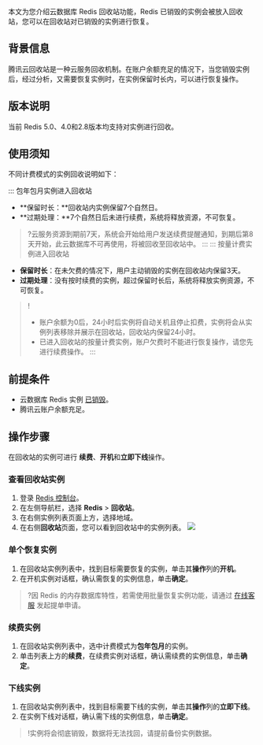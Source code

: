 本文为您介绍云数据库 Redis 回收站功能，Redis 已销毁的实例会被放入回收站，您可以在回收站对已销毁的实例进行恢复。

## 背景信息
腾讯云回收站是一种云服务回收机制。在账户余额充足的情况下，当您销毁实例后，经过分析，又需要恢复实例时，在实例保留时长内，可以进行恢复操作。

## 版本说明
当前 Redis 5.0、4.0和2.8版本均支持对实例进行回收。

## 使用须知
不同计费模式的实例回收说明如下：

<dx-tabs>
::: 包年包月实例进入回收站

- **保留时长：**回收站内实例保留7个自然日。
- **过期处理：**7个自然日后未进行续费，系统将释放资源，不可恢复。

>?云服务资源到期前7天，系统会开始给用户发送续费提醒通知，到期后第8天开始，此云数据库不可再使用，将被回收至回收站中。
::: 
::: 按量计费实例进入回收站

- **保留时长**：在未欠费的情况下，用户主动销毁的实例在回收站内保留3天。
- **过期处理**：没有按时续费的实例，超过保留时长后，系统将释放实例资源，不可恢复。

>! 
>- 账户余额为0后，24小时后实例将自动关机且停止扣费，实例将会从实例列表移除并展示在回收站，回收站内保留24小时。
>- 已进入回收站的按量计费实例，账户欠费时不能进行恢复操作，请您先进行续费操作。
:::
</dx-tabs>

## 前提条件
- 云数据库 Redis 实例 [已销毁](https://cloud.tencent.com/document/product/239/30898)。
- 腾讯云账户余额充足。

## 操作步骤
在回收站的实例可进行 **续费**、**开机**和**立即下线**操作。

### 查看回收站实例
1. 登录 [Redis 控制台](https://console.cloud.tencent.com/redis)。
2. 在左侧导航栏，选择 **Redis** > **回收站**。
3. 在右侧实例列表页面上方，选择地域。
4. 在右侧**回收站**页面，您可以看到回收站中的实例列表。
	 ![](https://qcloudimg.tencent-cloud.cn/raw/2e49137e2e369e12fcf7fbae083b8e02.png)

### 单个恢复实例
1. 在回收站实例列表中，找到目标需要恢复的实例，单击其**操作**列的**开机**。
2. 在开机实例对话框，确认需恢复的实例信息，单击**确定**。
>?因 Redis 的内存数据库特性，若需使用批量恢复实例功能，请通过 [在线客服](https://cloud.tencent.com/online-service?from=sales&source=PRESALE) 发起提单申请。

### 续费实例
1. 在回收站实例列表中，选中计费模式为**包年包月**的实例。
2. 单击列表上方的**续费**，在续费实例对话框，确认需续费的实例信息，单击**确定**。

### 下线实例
1. 在回收站实例列表中，找到目标需要下线的实例，单击其**操作**列的**立即下线**。
2. 在实例下线对话框，确认需下线的实例信息，单击**确定**。
> !实例将会彻底销毁，数据将无法找回，请提前备份实例数据。

